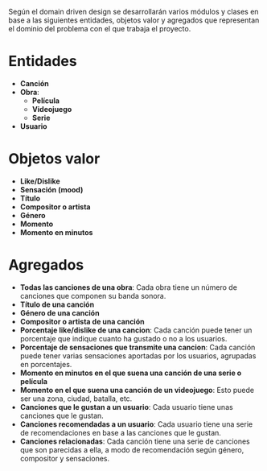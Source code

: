 Según el domain driven design se desarrollarán varios módulos y clases en base a las siguientes entidades, objetos valor y agregados que representan el dominio del problema con el que trabaja el proyecto.

# Entidades
- **Canción**
- **Obra**:
    - **Película**
    - **Videojuego**
    - **Serie**
- **Usuario**

# Objetos valor
- **Like/Dislike**
- **Sensación (mood)**
- **Título**
- **Compositor o artista**
- **Género**
- **Momento**
- **Momento en minutos**

# Agregados
- **Todas las canciones de una obra**: Cada obra tiene un número de canciones que componen su banda sonora.
- **Título de una canción**
- **Género de una canción**
- **Compositor o artista de una canción**
- **Porcentaje like/dislike de una cancion**: Cada canción puede tener un porcentaje que indique cuanto ha gustado o no a los usuarios.
- **Porcentaje de sensaciones que transmite una cancion**: Cada canción puede tener varias sensaciones aportadas por los usuarios, agrupadas en porcentajes.
- **Momento en minutos en el que suena una canción de una serie o película**
- **Momento en el que suena una canción de un videojuego**: Esto puede ser una zona, ciudad, batalla, etc.
- **Canciones que le gustan a un usuario**: Cada usuario tiene unas canciones que le gustan.
- **Canciones recomendadas a un usuario**: Cada usuario tiene una serie de recomendaciones en base a las canciones que le gustan.
- **Canciones relacionadas**: Cada canción tiene una serie de canciones que son parecidas a ella, a modo de recomendación según género, compositor y sensaciones.